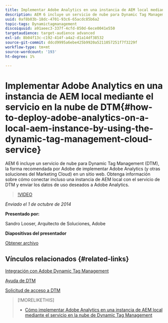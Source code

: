 ```yaml
---
title: Implementar Adobe Analytics en una instancia de AEM local mediante el servicio en la nube Dynamic Tag Management
description: AEM 6 incluye un servicio de nube para Dynamic Tag Management (DTM), la forma recomendada por Adobe de implementar Adobe Analytics (y otras soluciones del Marketing Cloud) en un sitio web. Obtenga información sobre cómo conectar incluso una instancia de AEM local con el servicio de DTM y enviar los datos de uso deseados a Adobe Analytics.
uuid: 0af8b03b-18dc-4701-93c6-65acdc85b6a2
topic-tags: Dynamictagmanagement
discoiquuid: a91aeec3-337f-4cfd-850d-6ece0041e550
targetaudience: target-audience advanced
exl-id: 8b04f13c-c192-414f-a4a2-d1a14df38532
source-git-commit: ddcd9995a6ebe425b9920a5211057251f7f3229f
workflow-type: tm+mt
source-wordcount: '193'
ht-degree: 1%

---
```


# Implementar Adobe Analytics en una instancia de AEM local mediante el servicio en la nube de DTM{#how-to-deploy-adobe-analytics-on-a-local-aem-instance-by-using-the-dynamic-tag-management-cloud-service}

AEM 6 incluye un servicio de nube para Dynamic Tag Management (DTM), la forma recomendada por Adobe de implementar Adobe Analytics (y otras soluciones del Marketing Cloud) en un sitio web. Obtenga información sobre cómo conectar incluso una instancia de AEM local con el servicio de DTM y enviar los datos de uso deseados a Adobe Analytics.

>[!VIDEO](https://video.tv.adobe.com/v/19401/?quality=9)

*Enviado el 1 de octubre de 2014*

**Presentado por:**

Sandro Looser, Arquitecto de Soluciones, Adobe

**Diapositivas del presentador**

[Obtener archivo](assets/dtm-10-1-2014.pdf)

## Vínculos relacionados {#related-links}

[Integración con Adobe Dynamic Tag Management](http://docs.adobe.com/docs/en/aem/6-0/administer/integration/marketing-cloud/dtm.html)

[Ayuda de DTM](https://experienceleague.adobe.com/docs/data-collection.html?lang=en)

[Solicitud de acceso a DTM](https://dtm.adobe.com/request_access)

<!--
[Get back to the Overview](https://helpx.adobe.com/experience-manager/kt/eseminars/gems/aem-index.html)
-->

>[!MORELIKETHIS]
>
>* [Cómo implementar Adobe Analytics en una instancia de AEM local mediante el servicio en la nube de Dynamic Tag Management](aem-adobe-analytics-dynamic-tag-management.md)

